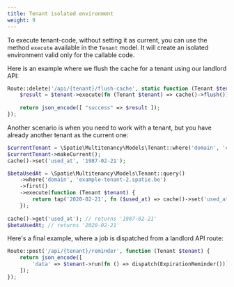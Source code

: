 ```yaml
---
title: Tenant isolated environment
weight: 9
---
```


To execute tenant-code, without setting it as current, you can use the method `execute` available in the `Tenant` model. It will create an isolated environment valid only for the callable code.

Here is an example where we flush the cache for a tenant using our landlord API:

```php
Route::delete('/api/{tenant}/flush-cache', static function (Tenant $tenant) {
    $result = $tenant->execute(fn (Tenant $tenant) => cache()->flush());
   
    return json_encode([ "success" => $result ]);
});
```

Another scenario is when you need to work with a tenant, but you have already another tenant as the current one:

```php
$currentTenant = \Spatie\Multitenancy\Models\Tenant::where('domain', 'example-tenant-1.spatie.be')->first();
$currentTenant->makeCurrent();
cache()->set('used_at', '1987-02-21');

$betaUsedAt = \Spatie\Multitenancy\Models\Tenant::query()
    ->where('domain', 'example-tenant-2.spatie.be')
    ->first()
    ->execute(function (Tenant $tenant) {
        return tap('2020-02-21', fn ($used_at) => cache()->set('used_at', $used_at));
    }); 
  
cache()->get('used_at'); // returns '1987-02-21'
$betaUsedAt; // returns '2020-02-21'
```

Here's a final example, where a job is dispatched from a landlord API route:

```php
Route::post('/api/{tenant}/reminder', function (Tenant $tenant) {
    return json_encode([ 
        'data' => $tenant->run(fn () => dispatch(ExpirationReminder())),
    ]);
});
```
